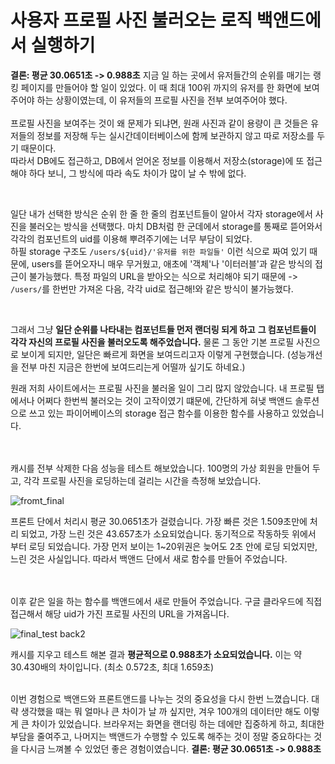 # 사용자 프로필 사진 불러오는 로직 백앤드에서 실행하기
**결론: 평균 30.0651초 -> 0.988초**
지금 일 하는 곳에서 유저들간의 순위를 매기는 랭킹 페이지를 만들어야 할 일이 있었다. 이 때 최대 100위 까지의 유저를 한 화면에 보여주어야 하는 상황이였는데, 이 유저들의 프로필 사진을 전부 보여주어야 했다. 
<br> <br> 
프로필 사진을 보여주는 것이 왜 문제가 되냐면, 원래 사진과 같이 용량이 큰 것들은 유저들의 정보를 저장해 두는 실시간데이터베이스에 함께 보관하지 않고 따로 저장소를 두기 때문이다. <br> 따라서 DB에도 접근하고, DB에서 얻어온 정보를 이용해서 저장소(storage)에 또 접근해야 하다 보니, 그 방식에 따라 속도 차이가 많이 날 수 밖에 없다. 

<br>

일단 내가 선택한 방식은 순위 한 줄 한 줄의 컴포넌트들이 알아서 각자 storage에서 사진을 불러오는 방식을 선택했다. 마치 DB처럼 한 군데에서 storage를 통째로 뜯어와서 각각의 컴포넌트의 uid를 이용해 뿌려주기에는 너무 부담이 되었다. <br> 하필 storage 구조도 `/users/${uid}/'유저를 위한 파일들'` 이런 식으로 짜여 있기 때문에, users를 뜯어오자니 매우 무거웠고, 애초에 '객체'나 '이터러블'과 같은 방식의 접근이 불가능했다. 특정 파일의 URL을 받아오는 식으로 처리해야 되기 때문에 ->  `/users/`를 한번만 가져온 다음, 각각 uid로 접근해!와 같은 방식이 불가능했다.

<br> 

그래서 그냥 **일단 순위를 나타내는 컴포넌트들 먼저 랜더링 되게 하고** **그 컴포넌트들이 각각 자신의 프로필 사진을 불러오도록 해주었습니다.** 물론 그 동안 기본 프로필 사진으로 보이게 되지만, 일단은 빠르게 화면을 보여드리고자 이렇게 구현했습니다. (성능개선을 전부 마친 지금은 한번에 보여드리는게 어떨까 싶기도 하네요.)

원래 저희 사이트에서는 프로필 사진을 불러올 일이 그리 많지 않았습니다. 내 프로필 탭에서나 어쩌다 한번씩 불러오는 것이 고작이였기 떄문에, 간단하게 혀냊 백앤드 솔루션으로 쓰고 있는 파이어베이스의 storage 접근 함수를 이용한 함수를 사용하고 있었습니다.
<!-- 
```js
function getPhotoUrl(uid) {
  return storage.ref().child(`users/${uid}`).listAll()
  .then((res) => {
    let promises = [];
    res.items.forEach((item) => {
      promises.push(item.getDownloadURL())
    })
    return Promise.all(promises)
  }).then((urls) => { return (urls[0]) })
}
```

위와 같이 파일의 URL을 다운 받는 `getDownloadURL`을 이용한 함수 `getPhotoUrl`를 만들어 쓰고 있었습니다. 이 때는 아직 백앤드를 도입하기 전이라서, 프론트 단의 `getPhotoUrl` 함수를 이용해서 사진 URL을 불러왔습니다.  -->
<br> <br> 
캐시를 전부 삭제한 다음 성능을 테스트 해보았습니다. 100명의 가상 회원을 만들어 두고, 각각 프로필 사진을 로딩하는데 걸리는 시간을 측정해 보았습니다.

![fromt_final](https://user-images.githubusercontent.com/71186266/185648030-220c43c5-d041-4218-b17b-aa318410ca84.png)

프론트 단에서 처리시 평균 30.0651초가 걸렸습니다. 가장 빠른 것은 1.509초만에 처리 되었고, 가장 느린 것은 43.657초가 소요되었습니다. 동기적으로 작동하듯 위에서 부터 로딩 되었습니다. 가장 먼저 보이는 1~20위권은 늦어도 2초 안에 로딩 되었지만, 느린 것은 사실입니다. 따라서 백앤드 단에서 새로 함수를 만들어 주었습니다.

<br> <br>
이후 같은 일을 하는 함수를 백앤드에서 새로 만들어 주었습니다. 구글 클라우드에 직접 접근해서 해당 uid가 가진 프로필 사진의 URL을 가져옵니다.

![final_test back2](https://user-images.githubusercontent.com/71186266/185649240-fe386819-92cb-4ff0-82a1-5035e515cb5c.png)

캐시를 지우고 테스트 해본 결과 **평균적으로 0.988초가 소요되었습니다.** 이는 약 30.430배의 차이입니다. (최소 0.572초, 최대 1.659초) <br> <br>

이번 경험으로 백앤드와 프론트앤드를 나누는 것의 중요성을 다시 한번 느꼈습니다. 대략 생각했을 때는 뭐 얼마나 큰 차이가 날 까 싶지만, 겨우 100개의 데이터만 해도 이렇게 큰 차이가 있었습니다. 브라우저는 화면을 랜더링 하는 데에만 집중하게 하고, 최대한 부담을 줄여주고, 나머지는 백앤드가 수행할 수 있도록 해주는 것이 정말 중요하다는 것을 다시금 느껴볼 수 있었던 좋은 경험이였습니다. 
**결론: 평균 30.0651초 -> 0.988초**
